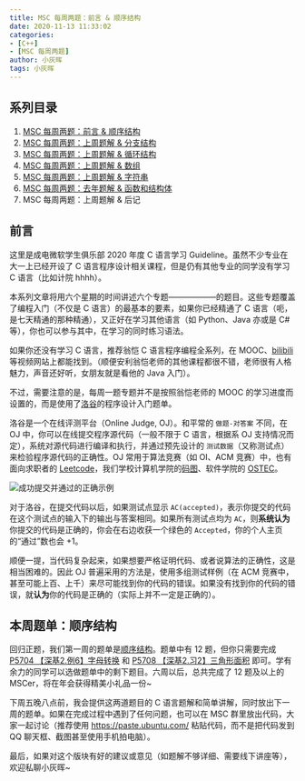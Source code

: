 ```yaml
---
title: MSC 每周两题：前言 & 顺序结构
date: 2020-11-13 11:33:02
categories:
- [C++]
- [MSC 每周两题]
author: 小灰晖
tags: 小灰晖
---
```


## 系列目录

1. [MSC 每周两题：前言 & 顺序结构](/2020/11/13/2020-programming-of-the-week-1-preface-and-sequential/)
2. [MSC 每周两题：上周题解 & 分支结构](/2020/11/20/2020-programming-of-the-week-2-branch/)
3. [MSC 每周两题：上周题解 & 循环结构](/2020/11/27/2020-programming-of-the-week-3-loop/)
4. [MSC 每周两题：上周题解 & 数组](/2020/12/15/2020-programming-of-the-week-4-array/)
5. [MSC 每周两题：上周题解 & 字符串](/2020/12/25/2020-programming-of-the-week-5-string/)
6. [MSC 每周两题：去年题解 & 函数和结构体](/2021/03/04/2020-programming-of-the-week-6-function-and-structure/)
7. MSC 每周两题：上周题解 & 后记

## 前言

这里是成电微软学生俱乐部 2020 年度 C 语言学习 Guideline。虽然不少专业在大一上已经开设了 C 语言程序设计相关课程，但是仍有其他专业的同学没有学习 C 语言（比如计院 hhhh）。

本系列文章将用六个星期的时间讲述六个专题——————的题目。这些专题覆盖了编程入门（不仅是 C 语言）的最基本的要素，如果你已经精通了 C 语言（呃，是七天精通的那种精通），又正好在学习其他语言（如 Python、Java 亦或是 C# 等），你也可以参与其中，在学习的同时练习语法。

<!-- More -->

如果你还没有学习 C 语言，推荐翁恺 C 语言程序编程全系列，在 MOOC、[bilibili](https://www.bilibili.com/video/BV1sJ411E7St) 等视频网站上都能找到。（顺便安利翁恺老师的其他课程都很不错，老师很有人格魅力，声音还好听，女朋友就是看他的 Java 入门）。

不过，需要注意的是，每周一题专题并不是按照翁恺老师的 MOOC 的学习进度而设置的，而是使用了[洛谷](https://www.luogu.com.cn/)的程序设计入门题单。

洛谷是一个在线评测平台（Online Judge, OJ）。和平常的 `做题-对答案` 不同，在 OJ 中，你可以在线提交程序源代码（一般不限于 C 语言，根据系 OJ 支持情况而定），系统对源代码进行编译和执行，并通过预先设计的 `测试数据`（又称测试点）来检验程序源代码的正确性。OJ 常用于算法竞赛（如 OI、ACM 竞赛）中，也有面向求职者的 [Leetcode](https://leetcode-cn.com/)，我们学校计算机学院的[码图](http://matu.uestc.edu.cn)、软件学院的 [OSTEC](http://ostec.uestc.edu.cn/)。

![成功提交并通过的正确示例](2020-programming-of-the-week-1-preface-and-sequential/oj-ac.png)

对于洛谷，在提交代码以后，如果测试点显示 `AC(accepted)`，表示你提交的代码在这个测试点的输入下的输出与答案相同。如果所有测试点均为 `AC`，则**系统认为**你提交的代码是正确的，你会在右边收获一个绿色的 `Accepted`，你的个人主页的“通过”数也会 +1。

顺便一提，当代码复杂起来，如果想要严格证明代码、或者说算法的正确性，这是相当困难的。因此 OJ 普遍采用的方法是，使用多组测试样例（在 ACM 竞赛中，甚至可能上百、上千）来尽可能找到你的代码的错误。如果没有找到你的代码的错误，就**认为**你的代码是正确的（实际上并不一定是正确的）。

## 本周题单：顺序结构

回归正题，我们第一周的题单是[顺序结构](https://www.luogu.com.cn/training/100)。题单中有 12 题，但你只需要完成 [P5704 【深基2.例6】字母转换](https://www.luogu.com.cn/problem/P5704) 和 [P5708 【深基2.习2】三角形面积](https://www.luogu.com.cn/problem/P5708) 即可。学有余力的同学可以选做题单中的剩下题目。六周以后，总共完成了 12 题及以上的 MSCer，将在年会获得精美小礼品一份~

下周五晚八点前，我会提供这两道题目的 C 语言题解和简单讲解，同时放出下一周的题单。如果在完成过程中遇到了任何问题，也可以在 MSC 群里放出代码，大家一起讨论（推荐使用 https://paste.ubuntu.com/ 粘贴代码，而不是把代码发到 QQ 聊天框、截图甚至使用手机拍电脑）。

最后，如果对这个版块有好的建议或意见（如题解不够详细、需要线下讲座等），欢迎私聊小灰晖~
